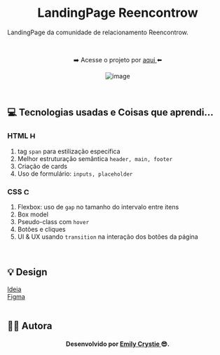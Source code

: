<h1 align="center"> LandingPage Reencontrow </h1>
<p> LandingPage da comunidade de relacionamento Reencontrow. </p>
<br>
<div align="center"> 
  <p> ➡️ Acesse o projeto por <a href="https://crystie-lpreencontrow.netlify.app" target="_blank"> aqui </a>⬅️</p>

  ![image](https://user-images.githubusercontent.com/81563039/156887867-cca84761-de7b-4cd6-b5d3-b65a974ca406.png)
</div>
<br>
 
<h2> 💻 Tecnologias usadas e Coisas que aprendi... </h2>
 <h3> HTML 
  <img src="https://cdn-icons-png.flaticon.com/512/174/174854.png" alt="HTML5" width="15" height="15"/>
 </h3>
  <ol>
   <li> tag <code>span</code> para estilização específica</li>
   <li> Melhor estruturação semântica <code>header, main, footer</code></li>
   <li> Criação de cards </li>
   <li> Uso de formulário: <code>inputs, placeholder</code> </li>
  </ol>
  
 <h3> CSS 
  <img src="https://cdn-icons-png.flaticon.com/512/732/732190.png" alt="CSS3" width="15" height="15"/>
 </h3>
  <ol>
   <li> Flexbox: uso de <code>gap</code> no tamanho do intervalo entre itens</li>
   <li> Box model </li>
   <li> Pseudo-class com <code>hover</code> </li>
   <li> Botões e cliques </li>
   <li> UI & UX usando <code>transition</code> na interação dos botões da página </li>
  </ol>
<br>
 
<h2> 💡 Design </h2>
<a href="https://www.youtube.com/watch?v=EA7rYIdF_9g" target="_blank"> Ideia </a>
<br>
<a href="https://www.figma.com/file/HwpifsL1lluk9idAN1s8Um/Projeto-Aula" target="_blank"> Figma </a>
<br>
<br>
<h2> 👩‍💻 Autora </h2>
<h4 align="center"> Desenvolvido por <a href="https://www.linkedin.com/in/emilycrystie/" target="_blank"> Emily Crystie <a>  😎. <h4>

